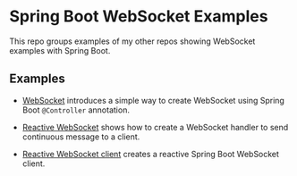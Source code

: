 # Spring Boot WebSocket Examples
This repo groups examples of my other repos showing WebSocket examples with Spring Boot.

## Examples

- [WebSocket](https://github.com/gabrielcostasilva/sb-controllers/tree/main/websockets) introduces a simple way to create WebSocket using Spring Boot `@Controller` annotation.

- [Reactive WebSocket](https://github.com/gabrielcostasilva/reactivity-examples/tree/main/websockets-reactive) shows how to create a WebSocket handler to send continuous message to a client.

- [Reactive WebSocket client](https://github.com/gabrielcostasilva/reactivity-examples/tree/main/websockets-reactive-client) creates a reactive Spring Boot WebSocket client.

